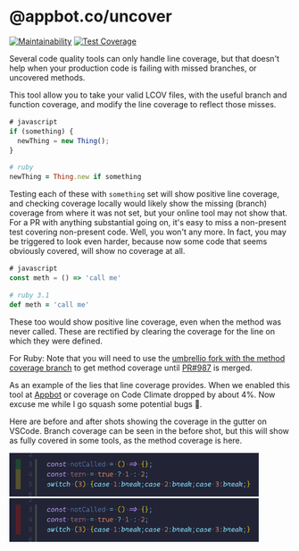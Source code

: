 # @appbot.co/uncover

[![Maintainability](https://api.codeclimate.com/v1/badges/ab59d137b487363080eb/maintainability)](https://codeclimate.com/repos/6400001854e316009d001dd2/maintainability) [![Test Coverage](https://api.codeclimate.com/v1/badges/ab59d137b487363080eb/test_coverage)](https://codeclimate.com/repos/6400001854e316009d001dd2/test_coverage)

Several code quality tools can only handle line coverage, but that doesn't help when your production code is failing with missed branches, or uncovered methods.

This tool allow you to take your valid LCOV files, with the useful branch and function coverage, and modify the line coverage to reflect those misses.

```javascript
# javascript
if (something) {
  newThing = new Thing();
}
```

```ruby
# ruby
newThing = Thing.new if something
```

Testing each of these with `something` set will show positive line coverage, and checking coverage locally would likely show the missing (branch) coverage from where it was not set, but your online tool may not show that. For a PR with anything substantial going on, it's easy to miss a non-present test covering non-present code. Well, you won't any more. In fact, you may be triggered to look even harder, because now some code that seems obviously covered, will show no coverage at all.

```javascript
# javascript
const meth = () => 'call me'
```

```ruby
# ruby 3.1
def meth = 'call me'
```

These too would show positive line coverage, even when the method was never called. These are rectified by clearing the coverage for the line on which they were defined.

For Ruby: Note that you will need to use the [umbrellio fork with the method coverage branch](https://github.com/umbrellio/simplecov/tree/add-method-coverage-support) to get method coverage until [PR#987](https://github.com/simplecov-ruby/simplecov/pull/987) is merged.

As an example of the lies that line coverage provides. When we enabled this tool at [Appbot](https://appbot.co) or coverage on Code Climate dropped by about 4%. Now excuse me while I go squash some potential bugs 🐛.

Here are before and after shots showing the coverage in the gutter on VSCode. Branch coverage can be seen in the before shot, but this will show as fully covered in some tools, as the method coverage is here.

![before](doc/before.png) ![after](doc/after.png)
